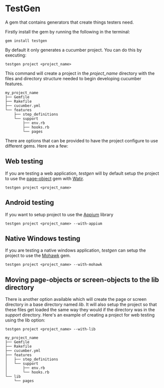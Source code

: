 # TestGen

A gem that contains generators that create things testers need.

Firstly install the gem by running the following in the terminal:

    gem install testgen

By default it only generates a cucumber project. You can do this by executing:

    testgen project <project_name>

This command will create a project in the <em>project_name</em> directory with the files and directory structure needed
to begin developing cucumber features.

```
my_project_name
├── Gemfile
├── Rakefile
├── cucumber.yml
└── features
    ├── step_definitions
    └── support
        ├── env.rb
        ├── hooks.rb
        └── pages
```

There are options that can be provided to have the project configure to use different gems. Here are a few:

## Web testing

If you are testing a web application, <em>testgen</em> will by default setup the project to use
the [page-object](https://github.com/cheezy/page-object) gem with
[Watir](http://watir.com/).

    testgen project <project_name>

## Android testing

If you want to setup project to use the [Appium](https://github.com/appium/ruby_lib) library

    testgen project <project_name> --with-appium

## Native Windows testing

If you are testing a native windows application, <em>testgen</em> can setup the project to use
the [Mohawk](https://github.com/leviwilson/mohawk) gem.

    testgen project <project_name> --with-mohawk

## Moving page-objects or screen-objects to the lib directory

There is another option available which will create the page or screen directory in a base directory named <em>lib</em>.
It will also setup the project so that these files get loaded the same way they would if the directory was in the
<em>support</em> directory. Here's an example of creating a project for web testing using the lib option:

    testgen project <project_name> --with-lib

```
my_project_name
├── Gemfile
├── Rakefile
├── cucumber.yml
├── features
│   ├── step_definitions
│   └── support
│       ├── env.rb
│       └── hooks.rb
└── lib
    └── pages
```
